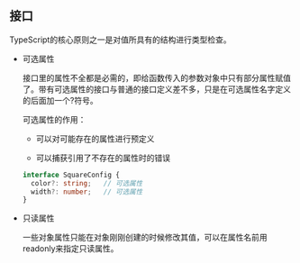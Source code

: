 ## 接口

TypeScript的核心原则之一是对值所具有的结构进行类型检查。 

* 可选属性

  接口里的属性不全都是必需的，即给函数传入的参数对象中只有部分属性赋值了。带有可选属性的接口与普通的接口定义差不多，只是在可选属性名字定义的后面加一个?符号。

  可选属性的作用：

  - 可以对可能存在的属性进行预定义

  - 可以捕获引用了不存在的属性时的错误

  ```ts
  interface SquareConfig {
    color?: string;   // 可选属性
    width?: number;   // 可选属性
  }
  ```

* 只读属性

  一些对象属性只能在对象刚刚创建的时候修改其值，可以在属性名前用 readonly来指定只读属性。